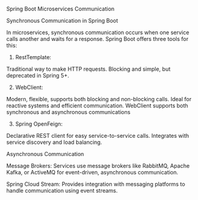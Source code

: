 Spring Boot Microservices Communication

Synchronous Communication in Spring Boot

In microservices, synchronous communication occurs when one service calls another and waits for a response. Spring Boot offers three tools for this:

1. RestTemplate:

Traditional way to make HTTP requests.
Blocking and simple, but deprecated in Spring 5+.

2. WebClient:

Modern, flexible, supports both blocking and non-blocking calls.
Ideal for reactive systems and efficient communication.
WebClient supports both synchronous and asynchronous communications


3. Spring OpenFeign:

Declarative REST client for easy service-to-service calls.
Integrates with service discovery and load balancing.


Asynchronous Communication

  Message Brokers: Services use message brokers like RabbitMQ, Apache Kafka, or ActiveMQ for event-driven, asynchronous communication.
  
  Spring Cloud Stream: Provides integration with messaging platforms to handle communication using event streams.
